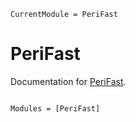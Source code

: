 ```@meta
CurrentModule = PeriFast
```

# PeriFast

Documentation for [PeriFast](https://github.com/kfrb/PeriFast.jl).

```@index
```

```@autodocs
Modules = [PeriFast]
```
